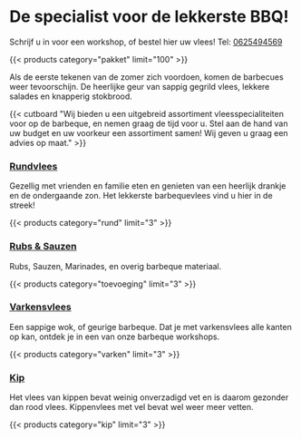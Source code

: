# De specialist voor de lekkerste BBQ!

Schrijf u in voor een workshop, of bestel hier uw vlees! Tel: [0625494569](tel:0625494569)

{{< products category="pakket" limit="100" >}}

Als de eerste tekenen van de zomer zich voordoen, komen de barbecues weer tevoorschijn. De heerlijke geur van sappig gegrild vlees, lekkere salades en knapperig stokbrood.

{{< cutboard "Wij bieden u een uitgebreid assortiment vleesspecialiteiten voor op de barbeque, en nemen graag de tijd voor u. Stel aan de hand van uw budget en uw voorkeur een assortiment samen! Wij geven u graag een advies op maat." >}}

### [Rundvlees](page/rund)

Gezellig met vrienden en familie eten en genieten van een heerlijk drankje en de ondergaande zon. Het lekkerste barbequevlees vind u hier in de streek!

{{< products category="rund" limit="3" >}}

### [Rubs & Sauzen](page/overig)

Rubs, Sauzen, Marinades, en overig barbeque materiaal.

{{< products category="toevoeging" limit="3" >}}

### [Varkensvlees](page/varken)

Een sappige wok, of geurige barbeque. Dat je met varkensvlees alle kanten op kan, ontdek je in een van onze barbeque workshops.

{{< products category="varken" limit="3" >}}

### [Kip](page/kip)

Het vlees van kippen bevat weinig onverzadigd vet en is daarom gezonder dan rood vlees. Kippenvlees met vel bevat wel weer meer vetten.

{{< products category="kip" limit="3" >}}
